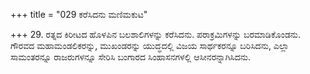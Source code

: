 +++
title = "029 ಕರೆಸಿದನು ಮಣಿಮಕುಟ"

+++
29. ರತ್ನದ ಕಿರೀಟದ ಹೊಳಪಿನ ಬಲಶಾಲಿಗಳನ್ನು ಕರೆಸಿದನು. ಪರಾಕ್ರಮಿಗಳನ್ನು ಬರಮಾಡಿಕೊಂಡನು. ಗೌರವದ ಮಹಾಮಂಡಲಿಕರನ್ನು, ಮುಖಂಡರನ್ನು ಯುದ್ಧದಲ್ಲಿ ವಿಜಯ ಸಾರ್ಥಕರನ್ನೂ ಬರಿಸಿದನು,   ಎಲ್ಲಾ  ಸಾಮಂತರನ್ನೂ ರಾಜರುಗಳನ್ನೂ  ಸೇರಿಸಿ ಬಂಗಾರದ ಸಿಂಹಾಸನಗಳಲ್ಲಿ ಆಸೀನರನ್ನಾಗಿಸಿದನು.